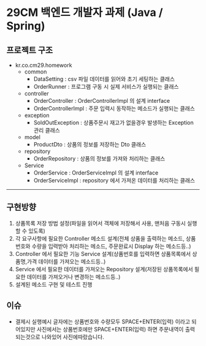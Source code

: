 # 29CM 백엔드 개발자 과제 (Java / Spring)
## 프로젝트 구조
- kr.co.cm29.homework
  - common
    - DataSetting : csv 파일 데이터를 읽어와 초기 세팅하는 클래스
    - OrderRunner : 프로그램 구동 시 실제 서비스가 실행되는 클래스
  - controller 
    - OrderController : OrderControllerImpl 의 설계 interface
    - OrderControllerImpl : 주문 입력시 동작하는 메소드가 실행되는 클래스
  - exception
    - SoldOutException : 상품주문시 재고가 없을경우 발생하는 Exception 관리 클래스
  - model 
    - ProductDto : 상품의 정보를 저장하는 Dto 클래스
  - repository
    - OrderRepository : 상품의 정보를 가져와 처리하는 클래스 
  - Service
    - OrderService : OrderServiceImpl 의 설계 interface
    - OrderServiceImpl : repository 에서 가져온 데이터를 처리하는 클래스
---
## 구현방향 
1. 상품목록 저장 방법 설정(파일을 읽어서 객체에 저장해서 사용, 맨처음 구동시 실행 할 수 있도록)
2. 각 요구사항에 필요한 Controller 메소드 설계(전체 상품을 출력하는 메소드, 상품번호와 수량을 입력받아 처리하는 메소드, 주문완료시 Display 하는 메소드등..)
3. Controller 에서 필요한 기능 Service 설계(상품번호를 입력하면 상품목록에서 상품명,가격 데이터를 가져오는 메소드등..)
4. Service 에서 필요한 데이터를 가져오는 Repository 설계(저장된 상품목록에서 필요한 데이터를 가져오거나 변경하는 메소드등..)
5. 설계된 메소드 구현 및 테스트 진행 

## 이슈
- 결제시 실행예시 글자에는 상품번호와 수량모두 SPACE+ENTER(입력) 이라고 되어있지만
  사진에서는 상품번호에만 SPACE+ENTER(입력) 하면 주문내역이 출력되는것으로 나와있어 사진에따랐습니다.